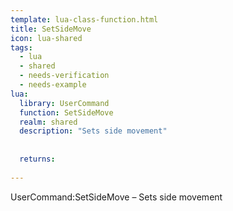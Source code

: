 ```yaml
---
template: lua-class-function.html
title: SetSideMove
icon: lua-shared
tags:
  - lua
  - shared
  - needs-verification
  - needs-example
lua:
  library: UserCommand
  function: SetSideMove
  realm: shared
  description: "Sets side movement"
  
  
  returns:
    
---
```


<div class="lua__search__keywords">
UserCommand:SetSideMove &#x2013; Sets side movement
</div>
